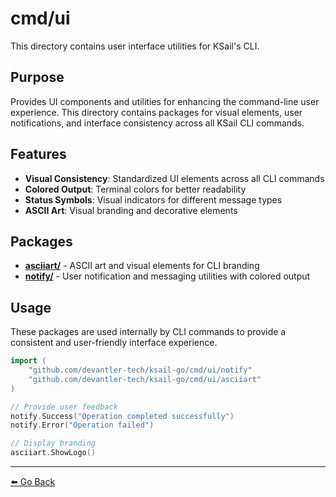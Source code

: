 # cmd/ui

This directory contains user interface utilities for KSail's CLI.

## Purpose

Provides UI components and utilities for enhancing the command-line user experience. This directory contains packages for visual elements, user notifications, and interface consistency across all KSail CLI commands.

## Features

- **Visual Consistency**: Standardized UI elements across all CLI commands
- **Colored Output**: Terminal colors for better readability
- **Status Symbols**: Visual indicators for different message types
- **ASCII Art**: Visual branding and decorative elements

## Packages

- **[asciiart/](./asciiart/README.md)** - ASCII art and visual elements for CLI branding
- **[notify/](./notify/README.md)** - User notification and messaging utilities with colored output

## Usage

These packages are used internally by CLI commands to provide a consistent and user-friendly interface experience.

```go
import (
    "github.com/devantler-tech/ksail-go/cmd/ui/notify"
    "github.com/devantler-tech/ksail-go/cmd/ui/asciiart"
)

// Provide user feedback
notify.Success("Operation completed successfully")
notify.Error("Operation failed")

// Display branding
asciiart.ShowLogo()
```

---

[⬅️ Go Back](../README.md)